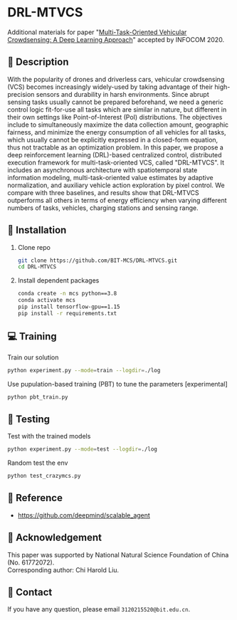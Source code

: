 # DRL-MTVCS
Additional materials for paper "[Multi-Task-Oriented Vehicular Crowdsensing: A Deep Learning Approach](https://ieeexplore.ieee.org/document/9155393)" accepted by INFOCOM 2020.

## :page_facing_up: Description
With the popularity of drones and driverless cars, vehicular crowdsensing (VCS) becomes increasingly widely-used by taking advantage of their high-precision sensors and durability in harsh environments. Since abrupt sensing tasks usually cannot be prepared beforehand, we need a generic control logic fit-for-use all tasks which are similar in nature, but different in their own settings like Point-of-Interest (PoI) distributions. The objectives include to simultaneously maximize the data collection amount, geographic fairness, and minimize the energy consumption of all vehicles for all tasks, which usually cannot be explicitly expressed in a closed-form equation, thus not tractable as an optimization problem. In this paper, we propose a deep reinforcement learning (DRL)-based centralized control, distributed execution framework for multi-task-oriented VCS, called "DRL-MTVCS". It includes an asynchronous architecture with spatiotemporal state information modeling, multi-task-oriented value estimates by adaptive normalization, and auxiliary vehicle action exploration by pixel control. We compare with three baselines, and results show that DRL-MTVCS outperforms all others in terms of energy efficiency when varying different numbers of tasks, vehicles, charging stations and sensing range.

## :wrench: Installation
1. Clone repo
    ```bash
    git clone https://github.com/BIT-MCS/DRL-MTVCS.git
    cd DRL-MTVCS
    ```
2. Install dependent packages
    ```sh
    conda create -n mcs python==3.8
    conda activate mcs
    pip install tensorflow-gpu==1.15
    pip install -r requirements.txt
    ```


## :computer: Training

Train our solution
```bash
python experiment.py --mode=train --logdir=./log
```
Use pupulation-based training (PBT) to tune the parameters [experimental]
```bash
python pbt_train.py
```

## :checkered_flag: Testing

Test with the trained models 

```sh
python experiment.py --mode=test --logdir=./log
```

Random test the env

```sh
python test_crazymcs.py
```

## :clap: Reference
- https://github.com/deepmind/scalable_agent


## :scroll: Acknowledgement

This paper was supported by National Natural Science
Foundation of China (No. 61772072).
<br>
Corresponding author: Chi Harold Liu.

## :e-mail: Contact

If you have any question, please email `3120215520@bit.edu.cn`.
